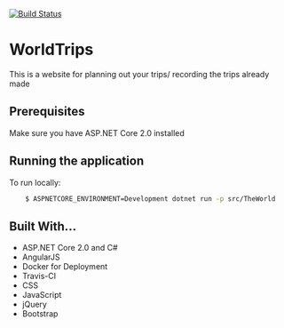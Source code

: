 [![Build Status](https://travis-ci.com/Cushionyten0/TheWorld.svg?branch=master)](https://travis-ci.com/Cushionyten0/TheWorld)

# WorldTrips

This is a website for planning out your trips/ recording the trips already made

## Prerequisites

Make sure you have ASP.NET Core 2.0 installed

## Running the application

To run locally:

```bash
    $ ASPNETCORE_ENVIRONMENT=Development dotnet run -p src/TheWorld
```

## Built With...

- ASP.NET Core 2.0 and C#
- AngularJS
- Docker for Deployment
- Travis-CI
- CSS
- JavaScript
- jQuery
- Bootstrap
